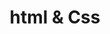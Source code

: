 ---
layout: tag-blog
title: html &#38; Css 
slug: html
category: javascript
menu: false
order: 2
---
